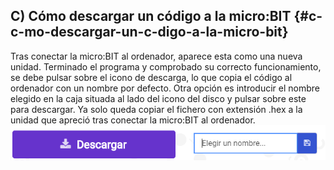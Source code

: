 ## C) Cómo descargar un código a la micro:BIT {#c-c-mo-descargar-un-c-digo-a-la-micro-bit}

Tras conectar la micro:BIT al ordenador, aparece esta como una nueva unidad. Terminado el programa y comprobado su correcto funcionamiento, se debe pulsar sobre el icono de descarga, lo que copia el código al ordenador con un nombre por defecto. Otra opción es introducir el nombre elegido en la caja situada al lado del icono del disco y pulsar sobre este para descargar. Ya solo queda copiar el fichero con extensión .hex a la unidad que apreció tras conectar la micro:BIT al ordenador.![](../images/image32.png)